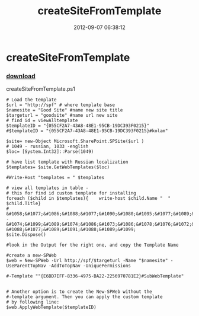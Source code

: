 ﻿---
pid:            3630
parent:         0
children:       
poster:         brodobrey
title:          createSiteFromTemplate
date:           2012-09-07 06:38:12
description:    createSiteFromTemplate.ps1
format:         posh
---

# createSiteFromTemplate

### [download](3630.ps1)  

createSiteFromTemplate.ps1

```posh
# Load the template
$url = "http://spf" # where template base
$namesite = "Good Site" #name new site title
$targeturl = "goodsite" #name url new site
# find id = viewAlltemplate
$templateID = "{055CF2A7-43A8-48E1-95CB-19DC393F0215}"
#$templateID = "{055CF2A7-43A8-48E1-95CB-19DC393F0215}#kolam"

$site= new-Object Microsoft.SharePoint.SPSite($url ) 
# 1049 - russian, 1033 -english
$loc= [System.Int32]::Parse(1049) 

# have list template with Russian localization
$templates= $site.GetWebTemplates($loc) 

#Write-Host "templates = " $templates

# view all templates in table - 
# this for find id custom template for installing
foreach ($child in $templates){    write-host $child.Name "  " $child.Title} 
# &#1058;&#1077;&#1086;&#1088;&#1077;&#1090;&#1080;&#1095;&#1077;&#1089;&#1082;&#1080; - &#1074;&#1099;&#1089;&#1074;&#1086;&#1073;&#1086;&#1078;&#1076;&#1072;&#1077;&#1090; &#1088;&#1077;&#1089;&#1091;&#1088;&#1089;&#1099;
$site.Dispose() 

#look in the Output for the right one, and copy the Template Name

#create a new-SPWeb
$web = New-SPWeb -Url http://spf/$targeturl -Name "$namesite" -UseParentTopNav -AddToTopNav -UniquePermissions

#-Template ""{E6BD7EFF-8336-4975-BA22-2256970781E2}#SubWebTemplate"


# Another option is to create the New-SPWeb without the
#-template argument. Then you can apply the custom template 
# by following line:
$web.ApplyWebTemplate($templateID)

```
